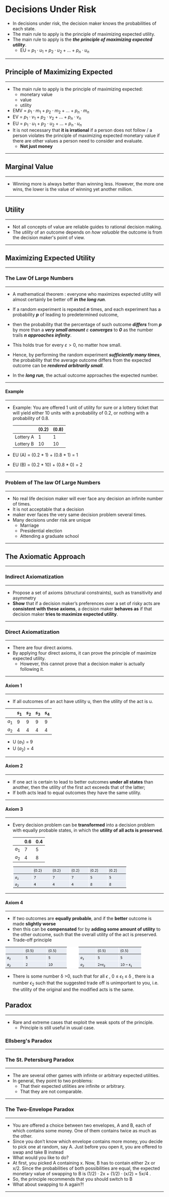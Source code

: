 # Decisions Under Risk

- In decisions under risk, the decision maker  knows the probabilities of each state.
- The main rule to apply is the principle of maximizing expected utility.
- The main rule to apply is the ***the principle of maximizing expected utility***.
  - EU = $p_1\cdot u_1 + p_2\cdot u_2 + ... + p_n \cdot u_n$


------

## Principle of Maximizing Expected 

------

- The main rule to apply is the principle of maximizing expected:
  - monetary value
  - value
  - utility
- EMV = $p_1 \cdot m_1 + p_2 \cdot m_2 + ... + p_n \cdot m_n$
- EV = $p_1 \cdot v_1 + p_2 \cdot v_2 + ... + p_n \cdot v_n$
- EU = $p_1 \cdot u_1 + p_2 \cdot u_2 + ... + p_n \cdot u_n$
- It is not necessary that **it is irrational** if a person does not follow / a person violates the principle of maximizing expected monetary value if there are other values a person need to consider and evaluate.
  - **Not just money**

------

## Marginal Value

------

- Winning more is always better than winning less. However, the more one wins, the lower is  the value of winning yet another million.

------

## Utility

------

- Not all concepts of value are reliable guides to rational decision making.
- The *utility* of an outcome depends on *how valuable* the outcome is from the decision maker's point of view.

------

## Maximizing Expected Utility

------

### The Law Of Large Numbers

------

- A mathematical theorem : everyone who maximizes expected utility will almost certainly be better off ***in the long run***.

  

- If a random experiment is repeated ***n*** times, and each experiment has a probability ***p*** of leading to predetermined outcome,

- then the probability that the percentage of such outcome ***differs*** from ***p*** by more than a ***very small amount*** $\varepsilon$ **c*onverges*** to ***0*** as the number trails ***n*** ***approaches infinity***.



- This holds true for every $\varepsilon > 0$, no matter how small.
- Hence, by performing the random experiment ***sufficiently many times***, the probability that the average outcome differs  from the expected outcome can be ***rendered arbitrarily small***.
- In the ***long run***, the actual outcome approaches the expected number.

------

#### Example

------

- Example: You are offered 1 unit of utility for sure or a lottery ticket that will yield either 10 units with a probability of 0.2, or nothing with a probability of 0.8.

  |           | (0.2) | (0.8) |
  | --------- | ----- | ----- |
  | Lottery A | 1     | 1     |
  | Lottery B | 10    | 10    |

- EU (A) = (0.2 * 1) + (0.8 * 1) = 1

- EU (B) = (0.2 * 10) + (0.8 * 0) = 2

------

### Problem of The law Of Large Numbers

------

- No real life decision maker will ever face any decision an infinite number of times.
- It is not acceptable that a decision 
- maker ever faces the very same decision problem several times.
- Many decisions under risk are unique
  - Marriage
  - Presidential election
  - Attending a graduate school


------

## The Axiomatic Approach

------

### Indirect Axiomatization

------

- Propose a set of axioms (structural constraints), such as transitivity and asymmetry
- **Show** that if a decision maker’s preferences over a set of risky acts are **consistent with these axioms**, a decision maker **behaves as** if that decision maker **tries to maximize expected utility**.

------

### Direct Axiomatization

------

- There are four direct axioms. 
- By applying four direct axioms, it can prove the principle of maximize expected utility.
  - However, this cannot prove that a decision maker is actually following it.

------

#### Axiom 1

------

- If all outcomes of an act have utility u, then the utility of the act is u.

|       | $s_1$ | $s_2$ | $s_3$ | $s_4$ |
| ----- | ----- | ----- | ----- | ----- |
| $a_1$ | 9     | 9     | 9     | 9     |
| $a_2$ | 4     | 4     | 4     | 4     |

- U ($a_1$) = 9
- U ($a_2$) = 4

------

#### Axiom 2

------

- If one act is certain to lead to better outcomes **under all states** than another, then the utility of the first act exceeds that of the latter; 
- If both acts lead to equal outcomes they have the same utility.

------

#### Axiom 3

------

- Every decision problem can be **transformed** into a decision problem with equally probable states, in which the **utility of all acts is preserved**.

  |       | 0.6  | 0.4  |
  | ----- | ---- | ---- |
  | $a_1$ | 7    | 5    |
  | $a_2$ | 4    | 8    |

  ![image-20220128115623377](Static/AxiomaticApproach3.png)

------

#### Axiom 4

------

- If two outcomes are **equally probable**, and if the **better** outcome is made **slightly worse**
- then this can be **compensated** for by **adding some amount of utility** to the other outcome, such that the overall utility of the act is preserved.
- Trade-off principle

![image-20220128115813842](Static/AxiomaticApproach4.png)

- There is some number δ >0, such that for all $\epsilon$ , 0 ≤ $\epsilon_1$ ≤ δ , there is a number $\epsilon_2$ such that the suggested trade off is unimportant to you, i.e. the utility of the original and the modified acts is the same.

## Paradox

------

- Rare and extreme cases that exploit the weak spots of the principle.
  - Principle is still useful in usual case.

### Ellsberg's Paradox

------

### The St. Petersburg Paradox

------

- The are several other games with infinite or arbitrary expected utilities.
- In general, they point to two problems:
  - That their expected utilities are infinite or arbitrary.
  - That they are not comparable.

------

### The Two-Envelope Paradox

------

- You are offered a choice between two  envelopes, A and B, each of which contains  some money. One of them contains twice as  much as the other.
- Since you don’t know which envelope contains  more money, you decide to pick one at  random, say A. Just before you open it, you  are offered to swap and take B instead
- What would you like to do?
- At first, you picked A containing x. Now, B has  to contain either 2x or x/2. Since the  probabilities of both possibilities are equal,  the expected monetary value of swapping to B  is (1/2) · 2x + (1/2) · (x/2) = 5x/4 .
- So, the principle recommends that you should  switch to B
- What about swapping to A again?!

------

